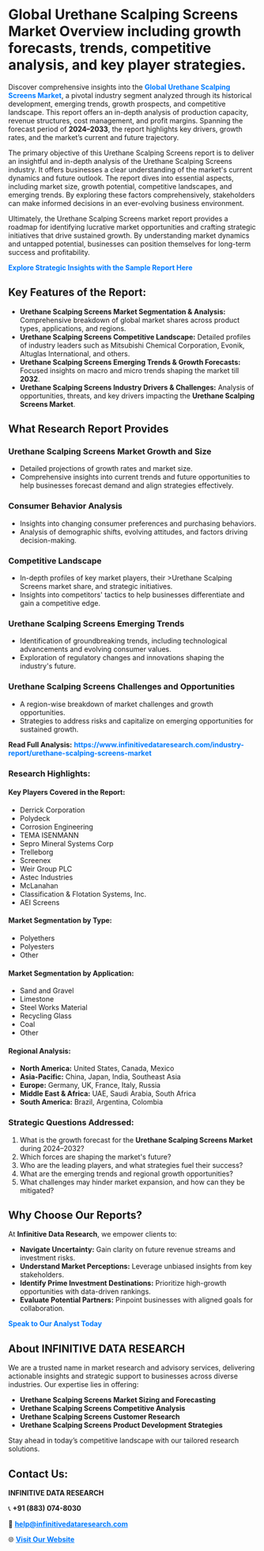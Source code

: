 <h1>Global Urethane Scalping Screens Market Overview including growth forecasts, trends, competitive analysis, and key player strategies.</h1>
<p>
Discover comprehensive insights into the 
<a href="https://www.infinitivedataresearch.com/industry-report/urethane-scalping-screens-market" rel="dofollow" style="color: #007BFF; text-decoration: none;"><strong>Global Urethane Scalping Screens Market</strong></a>, a pivotal industry segment analyzed through its historical development, emerging trends, growth prospects, and competitive landscape. This report offers an in-depth analysis of production capacity, revenue structures, cost management, and profit margins. Spanning the forecast period of <strong>2024–2033</strong>, the report highlights key drivers, growth rates, and the market’s current and future trajectory.
</p>
<p>
The primary objective of this Urethane Scalping Screens report is to deliver an insightful and in-depth analysis of the Urethane Scalping Screens industry. It offers businesses a clear understanding of the market's current dynamics and future outlook. The report dives into essential aspects, including market size, growth potential, competitive landscapes, and emerging trends. By exploring these factors comprehensively, stakeholders can make informed decisions in an ever-evolving business environment.
</p>
<p>
Ultimately, the Urethane Scalping Screens market report provides a roadmap for identifying lucrative market opportunities and crafting strategic initiatives that drive sustained growth. By understanding market dynamics and untapped potential, businesses can position themselves for long-term success and profitability.
</p>
<p>
<a href="https://www.infinitivedataresearch.com/request-sample/reportId=105301" style="color: #007BFF; text-decoration: none;"><strong>Explore Strategic Insights with the Sample Report Here</strong></a>
</p>

<h2>Key Features of the Report:</h2>
<ul>
<li><strong>Urethane Scalping Screens Market Segmentation & Analysis:</strong> Comprehensive breakdown of global market shares across product types, applications, and regions.</li>
<li><strong>Urethane Scalping Screens Competitive Landscape:</strong> Detailed profiles of industry leaders such as Mitsubishi Chemical Corporation, Evonik, Altuglas International, and others.</li>
<li><strong>Urethane Scalping Screens Emerging Trends & Growth Forecasts:</strong> Focused insights on macro and micro trends shaping the market till <strong>2032</strong>.</li>
<li><strong>Urethane Scalping Screens Industry Drivers & Challenges:</strong> Analysis of opportunities, threats, and key drivers impacting the <strong>Urethane Scalping Screens Market</strong>.</li>
</ul>

<h2>What Research Report Provides</h2>
<h3>Urethane Scalping Screens Market Growth and Size</h3>
<ul>
<li>Detailed projections of growth rates and market size.</li>
<li>Comprehensive insights into current trends and future opportunities to help businesses forecast demand and align strategies effectively.</li>
</ul>

<h3>Consumer Behavior Analysis</h3>
<ul>
<li>Insights into changing consumer preferences and purchasing behaviors.</li>
<li>Analysis of demographic shifts, evolving attitudes, and factors driving decision-making.</li>
</ul>

<h3>Competitive Landscape</h3>
<ul>
<li>In-depth profiles of key market players, their >Urethane Scalping Screens market share, and strategic initiatives.</li>
<li>Insights into competitors' tactics to help businesses differentiate and gain a competitive edge.</li>
</ul>

<h3>Urethane Scalping Screens Emerging Trends</h3>
<ul>
<li>Identification of groundbreaking trends, including technological advancements and evolving consumer values.</li>
<li>Exploration of regulatory changes and innovations shaping the industry's future.</li>
</ul>

<h3>Urethane Scalping Screens Challenges and Opportunities</h3>
<ul>
<li>A region-wise breakdown of market challenges and growth opportunities.</li>
<li>Strategies to address risks and capitalize on emerging opportunities for sustained growth.</li>
</ul>
<p><strong>Read Full Analysis:</strong> <a href="https://www.infinitivedataresearch.com/industry-report/urethane-scalping-screens-market" rel="dofollow" style="color: #007BFF; text-decoration: none;"><strong>https://www.infinitivedataresearch.com/industry-report/urethane-scalping-screens-market</strong></a></p>
<h3>Research Highlights:</h3>
<h4>Key Players Covered in the Report:</h4>
<ul><li>Derrick Corporation</li><li>Polydeck</li><li>Corrosion Engineering</li><li>TEMA ISENMANN</li><li>Sepro Mineral Systems Corp</li><li>Trelleborg</li><li>Screenex</li><li>Weir Group PLC</li><li>Astec Industries</li><li>McLanahan</li><li>Classification &amp; Flotation Systems, Inc.</li><li>AEI Screens</li></ul>
<h4>Market Segmentation by Type:</h4>
<ul><li>Polyethers</li><li>Polyesters</li><li>Other</li></ul>
<h4>Market Segmentation by Application:</h4>
<ul><li>Sand and Gravel</li><li>Limestone</li><li>Steel Works Material</li><li>Recycling Glass</li><li>Coal</li><li>Other</li></ul>

<h4>Regional Analysis:</h4>
<ul>
<li><strong>North America:</strong> United States, Canada, Mexico</li>
<li><strong>Asia-Pacific:</strong> China, Japan, India, Southeast Asia</li>
<li><strong>Europe:</strong> Germany, UK, France, Italy, Russia</li>
<li><strong>Middle East & Africa:</strong> UAE, Saudi Arabia, South Africa</li>
<li><strong>South America:</strong> Brazil, Argentina, Colombia</li>
</ul>

<h3>Strategic Questions Addressed:</h3>
<ol>
<li>What is the growth forecast for the <strong>Urethane Scalping Screens Market</strong> during 2024–2032?</li>
<li>Which forces are shaping the market's future?</li>
<li>Who are the leading players, and what strategies fuel their success?</li>
<li>What are the emerging trends and regional growth opportunities?</li>
<li>What challenges may hinder market expansion, and how can they be mitigated?</li>
</ol>

<h2>Why Choose Our Reports?</h2>
<p>At <strong>Infinitive Data Research</strong>, we empower clients to:</p>
<ul>
<li><strong>Navigate Uncertainty:</strong> Gain clarity on future revenue streams and investment risks.</li>
<li><strong>Understand Market Perceptions:</strong> Leverage unbiased insights from key stakeholders.</li>
<li><strong>Identify Prime Investment Destinations:</strong> Prioritize high-growth opportunities with data-driven rankings.</li>
<li><strong>Evaluate Potential Partners:</strong> Pinpoint businesses with aligned goals for collaboration.</li>
</ul>
<p><a href="https://www.infinitivedataresearch.com/industry-report/urethane-scalping-screens-market" rel="dofollow" style="color: #007BFF; text-decoration: none;"><strong>Speak to Our Analyst Today</strong></a></p>

<h2>About INFINITIVE DATA RESEARCH</h2>
<p>We are a trusted name in market research and advisory services, delivering actionable insights and strategic support to businesses across diverse industries. Our expertise lies in offering:</p>
<ul>
<li><strong>Urethane Scalping Screens Market Sizing and Forecasting</strong></li>
<li><strong>Urethane Scalping Screens Competitive Analysis</strong></li>
<li><strong>Urethane Scalping Screens Customer Research</strong></li>
<li><strong>Urethane Scalping Screens Product Development Strategies</strong></li>
</ul>
<p>Stay ahead in today’s competitive landscape with our tailored research solutions.</p>

<h2>Contact Us:</h2>
<p><strong>INFINITIVE DATA RESEARCH</strong></p>
<p>📞 <strong>+91 (883) 074-8030</strong></p>
<p>📧 <strong><a href="mailto:help@infinitivedataresearch.com" style="color: #007BFF;">help@infinitivedataresearch.com</a></strong></p>
<p>🌐 <strong><a href="https://www.infinitivedataresearch.com" rel="dofollow" style="color: #007BFF;">Visit Our Website</a></strong></p>